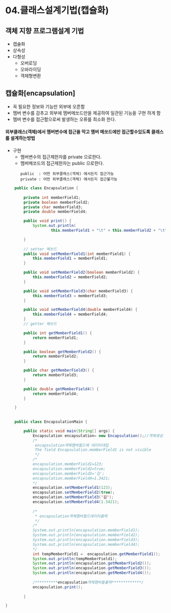 # 04.클래스설계기법(캡슐화)

## 객체 지향 프로그램설계 기법 
 - 캡슐화
 - 상속성
 - 다형성
    + 오버로딩
    + 오바라이딩
    + 객체형변환



## 캡슐화[encapsulation]
  - 꼭 필요한 정보와 기능만 외부에 오픈함
  - 멤버 변수를 감추고 외부에 멤버메쏘드만을 제공하여 일관된 기능을 구현 하게 함
  - 멤버 변수를 접근함으로써 발생하는 오류를 최소화 한다.
    
  #### 외부클래스(객체)에서 멤버변수에 접근을 막고 멤버 메쏘드에만 접근할수있도록 클래스를 설계하는방법
  - 구현  
    + 멤버변수의 접근제한자를 private 으로한다. 
	+ 멤버메쏘드의 접근제한자는 public 으로한다.
	   ```
	   public  : 어떤 외부클래스(객체) 에서든지 접근가능
       private : 어떤 외부클래스(객체) 에서든지 접근불가능
       ```
```java
	public class Encapsulation {
	   
		private int memberField1;
		private boolean memberField2;
		private char memberField3;
		private double memberField4;

		public void print() {
			System.out.println(
					this.memberField1 + "\t" + this.memberField2 + "\t" + this.memberField3 + "\t" + this.memberField4);

		}
		
		// setter 메쏘드
		public void setMemberField1(int memberField1) {
			this.memberField1 = memberField1;
		}

		public void setMemberField2(boolean memberField2) {
			this.memberField2 = memberField2;
		}

		public void setMemberField3(char memberField3) {
			this.memberField3 = memberField3;
		}

		public void setMemberField4(double memberField4) {
			this.memberField4 = memberField4;
		}
		// getter 메쏘드

		public int getMemberField1() {
			return memberField1;
		}

		public boolean getMemberField2() {
			return memberField2;
		}

		public char getMemberField3() {
			return memberField3;
		}

		public double getMemberField4() {
			return memberField4;
		}

	}
	
	
	public class EncapsulationMain {

		public static void main(String[] args) {
			Encapsulation encapsulation= new Encapsulation();//객체생성
			/*
			 encapsulation객체멤버필드에 데이타대입
			 The field Encapsulation.memberField1 is not visible
			 */
			/*
			encapsulation.memberField1=123;
			encapsulation.memberField2=true;
			encapsulation.memberField3='김';
			encapsulation.memberField4=1.3421;
			*/
			encapsulation.setMemberField1(123);
			encapsulation.setMemberField2(true);
			encapsulation.setMemberField3('김');
			encapsulation.setMemberField4(1.3421);
			
			/*
			 * encapsulation객체멤버필드데이타출력
			 */
			/*
			System.out.println(encapsulation.memberField1);
			System.out.println(encapsulation.memberField2);
			System.out.println(encapsulation.memberField3);
			System.out.println(encapsulation.memberField4);
			*/
			int tempMemberField1 = 	encapsulation.getMemberField1();
			System.out.println(tempMemberField1);
			System.out.println(encapsulation.getMemberField2());
			System.out.println(encapsulation.getMemberField3());
			System.out.println(encapsulation.getMemberField4());
						
			/**********encapsulation객체멤버들출력*************/
			encapsulation.print();
			
		}

}
	
	
```
